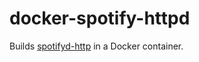 docker-spotify-httpd
====================

Builds [spotifyd-http](https://github.com/Spotifyd/spotifyd-http) in a Docker container.
